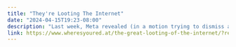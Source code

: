 ```yaml
---
title: "They're Looting The Internet"
date: "2024-04-15T19:23-08:00"
description: "Last week, Meta revealed (in a motion trying to dismiss an FTC anti-monopoly lawsuit) that Instagram made an astonishing $32.4 billion in advertising revenue in 2021. That figure becomes even more shocking when you consider Google`s YouTube made $28.8 billion in the same period. Bloomberg reports that the"
link: https://www.wheresyoured.at/the-great-looting-of-the-internet/?ref=ed-zitrons-wheres-your-ed-at-newsletter
---
```


